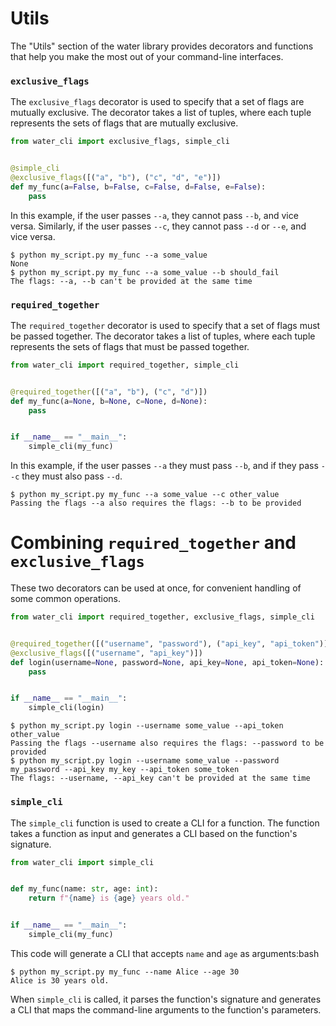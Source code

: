 # Utils

The "Utils" section of the water library provides decorators and functions that help you make the most out of your command-line interfaces.

### `exclusive_flags`

The `exclusive_flags` decorator is used to specify that a set of flags are mutually exclusive. The decorator takes a list of tuples, where each tuple represents the sets of flags that are mutually exclusive.

```python
from water_cli import exclusive_flags, simple_cli


@simple_cli
@exclusive_flags([("a", "b"), ("c", "d", "e")])
def my_func(a=False, b=False, c=False, d=False, e=False):
    pass
```

In this example, if the user passes `--a`, they cannot pass `--b`, and vice versa. Similarly, if the user passes `--c`, they cannot pass `--d` or `--e`, and vice versa.

```run_example
$ python my_script.py my_func --a some_value
None
$ python my_script.py my_func --a some_value --b should_fail
The flags: --a, --b can't be provided at the same time
```

### `required_together`

The `required_together` decorator is used to specify that a set of flags must be passed together. The decorator takes a list of tuples, where each tuple represents the sets of flags that must be passed together.
```python
from water_cli import required_together, simple_cli


@required_together([("a", "b"), ("c", "d")])
def my_func(a=None, b=None, c=None, d=None):
    pass


if __name__ == "__main__":
    simple_cli(my_func)
```

In this example, if the user passes `--a` they must pass `--b`, and if they pass `--c` they must also pass `--d`.

```run_example
$ python my_script.py my_func --a some_value --c other_value
Passing the flags --a also requires the flags: --b to be provided
```

# Combining `required_together` and `exclusive_flags`

These two decorators can be used at once, for convenient handling of some common operations.

```python
from water_cli import required_together, exclusive_flags, simple_cli


@required_together([("username", "password"), ("api_key", "api_token")])
@exclusive_flags([("username", "api_key")])
def login(username=None, password=None, api_key=None, api_token=None):
    pass


if __name__ == "__main__":
    simple_cli(login)
```

```run_example
$ python my_script.py login --username some_value --api_token other_value
Passing the flags --username also requires the flags: --password to be provided
$ python my_script.py login --username some_value --password my_password --api_key my_key --api_token some_token
The flags: --username, --api_key can't be provided at the same time
```


### `simple_cli`

The `simple_cli` function is used to create a CLI for a function. The function takes a function as input and generates a CLI based on the function's signature.

```python
from water_cli import simple_cli


def my_func(name: str, age: int):
    return f"{name} is {age} years old."


if __name__ == "__main__":
    simple_cli(my_func)
```

This code will generate a CLI that accepts `name` and `age` as arguments:bash
```run_example
$ python my_script.py my_func --name Alice --age 30
Alice is 30 years old.
```

When `simple_cli` is called, it parses the function's signature and generates a CLI that maps the command-line arguments to the function's parameters.
